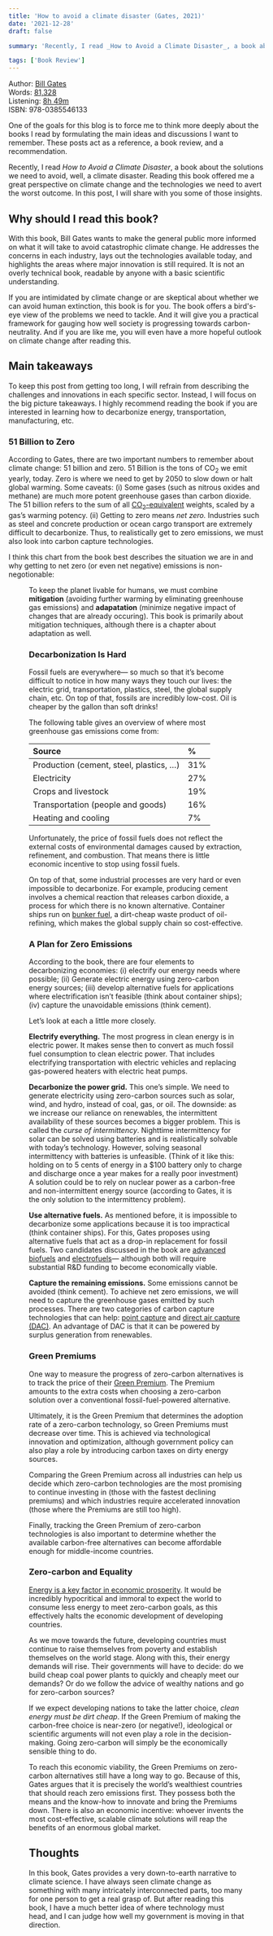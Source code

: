 ```yaml
---
title: 'How to avoid a climate disaster (Gates, 2021)'
date: '2021-12-28'
draft: false

summary: 'Recently, I read _How to Avoid a Climate Disaster_, a book about the solutions we need to avoid, well, a climate disaster. Reading this book offered me a great perspective on climate change and the technologies we need to avert the worst outcome. In this post, I will share with you some of those insights.'

tags: ['Book Review']
---
```


Author: [Bill Gates](https://www.gatesnotes.com/)<br>
Words: [81,328](https://howlongtoread.com/books/9032262/How-to-Avoid-a-Climate-Disaster-The-Solutions-We-Have)<br>
Listening: [8h 49m](https://howlongtoread.com/books/9032262/How-to-Avoid-a-Climate-Disaster-The-Solutions-We-Have)<br>
ISBN: 978-0385546133

One of the goals for this blog is to force me to think more deeply about the books I read by formulating the main ideas and discussions I want to remember. These posts act as a reference, a book review, and a recommendation.

Recently, I read _How to Avoid a Climate Disaster_, a book about the solutions we need to avoid, well, a climate disaster. Reading this book offered me a great perspective on climate change and the technologies we need to avert the worst outcome. In this post, I will share with you some of those insights.

## Why should I read this book?

With this book, Bill Gates wants to make the general public more informed on what it will take to avoid catastrophic climate change. He addresses the concerns in each industry, lays out the technologies available today, and highlights the areas where major innovation is still required. It is not an overly technical book, readable by anyone with a basic scientific understanding.

If you are intimidated by climate change or are skeptical about whether we can avoid human extinction, this book is for you. The book offers a bird's-eye view of the problems we need to tackle. And it will give you a practical framework for gauging how well society is progressing towards carbon-neutrality. And if you are like me, you will even have a more hopeful outlook on climate change after reading this.

## Main takeaways

To keep this post from getting too long, I will refrain from describing the challenges and innovations in each specific sector. Instead, I will focus on the big picture takeaways. I highly recommend reading the book if you are interested in learning how to decarbonize energy, transportation, manufacturing, etc.

### 51 Billion to Zero

According to Gates, there are two important numbers to remember about climate change: 51 billion and zero. 51 Billion is the tons of CO<sub>2</sub> we emit yearly, today. Zero is where we need to get by 2050 to slow down or halt global warming. Some caveats: (i) Some gases (such as nitrous oxides and methane) are much more potent greenhouse gases than carbon dioxide. The 51 billion refers to the sum of all [CO<sub>2</sub>-equivalent](https://climatechangeconnection.org/emissions/co2-equivalents/) weights, scaled by a gas’s warming potency. (ii) Getting to zero means _net zero._ Industries such as steel and concrete production or ocean cargo transport are extremely difficult to decarbonize. Thus, to realistically get to zero emissions, we must also look into carbon capture technologies.

I think this chart from the book best describes the situation we are in and why getting to net zero (or even net negative) emissions is non-negotionable:

<script context="module">
	import Figure from "$lib/components/components/Figure.svelte"
</script>

<Figure 
	attr="Copyright © 2021 by Bill Gates"
	src="/media/posts/gates2021-three-lines.png" 
	title="Impact of carbon emission reduction on global warming"
	width="720"
/>

To keep the planet livable for humans, we must combine **mitigation** (avoiding further warming by eliminating greenhouse gas emissions) and **adapatation** (minimize negative impact of changes that are already occuring). This book is primarily about mitigation techniques, although there is a chapter about adaptation as well.

### Decarbonization Is Hard

Fossil fuels are everywhere— so much so that it’s become difficult to notice in how many ways they touch our lives: the electric grid, transportation, plastics, steel, the global supply chain, etc. On top of that, fossils are incredibly low-cost. Oil is cheaper by the gallon than soft drinks!

The following table gives an overview of where most greenhouse gas emissions come from:

| Source                                  | %   |
| :-------------------------------------- | :-- |
| Production (cement, steel, plastics, …) | 31% |
| Electricity                             | 27% |
| Crops and livestock                     | 19% |
| Transportation (people and goods)       | 16% |
| Heating and cooling                     | 7%  |

Unfortunately, the price of fossil fuels does not reflect the external costs of environmental damages caused by extraction, refinement, and combustion. That means there is little economic incentive to stop using fossil fuels.

On top of that, some industrial processes are very hard or even impossible to decarbonize. For example, producing cement involves a chemical reaction that releases carbon dioxide, a process for which there is no known alternative. Container ships run on [bunker fuel](https://en.wikipedia.org/wiki/Fuel_oil), a dirt-cheap waste product of oil-refining, which makes the global supply chain so cost-effective.

### A Plan for Zero Emissions

According to the book, there are four elements to decarbonizing economies: (i) electrify our energy needs where possible; (ii) Generate electric energy using zero-carbon energy sources; (iii) develop alternative fuels for applications where electrification isn’t feasible (think about container ships); (iv) capture the unavoidable emissions (think cement).

Let’s look at each a little more closely.

**Electrify everything.** The most progress in clean energy is in electric power. It makes sense then to convert as much fossil fuel consumption to clean electric power. That includes electrifying transportation with electric vehicles and replacing gas-powered heaters with electric heat pumps.

**Decarbonize the power grid.** This one’s simple. We need to generate electricity using zero-carbon sources such as solar, wind, and hydro, instead of coal, gas, or oil. The downside: as we increase our reliance on renewables, the intermittent availability of these sources becomes a bigger problem. This is called the _curse of intermittency_. Nighttime intermittency for solar can be solved using batteries and is realistically solvable with today’s technology. However, solving seasonal intermittency with batteries is unfeasible. (Think of it like this: holding on to 5 cents of energy in a $100 battery only to charge and discharge once a year makes for a really poor investment) A solution could be to rely on nuclear power as a carbon-free and non-intermittent energy source (according to Gates, it is the only solution to the intermittency problem).

**Use alternative fuels.** As mentioned before, it is impossible to decarbonize some applications because it is too impractical (think container ships). For this, Gates proposes using alternative fuels that act as a drop-in replacement for fossil fuels. Two candidates discussed in the book are [advanced biofuels](https://en.wikipedia.org/wiki/Second-generation_biofuels) and [electrofuels](https://en.wikipedia.org/wiki/Electrofuel)— although both will require substantial R&D funding to become economically viable.

**Capture the remaining emissions.** Some emissions cannot be avoided (think cement). To achieve net zero emissions, we will need to capture the greenhouse gases emitted by such processes. There are two categories of carbon capture technologies that can help: [point capture](https://en.wikipedia.org/wiki/Carbon_capture_and_storage) and [direct air capture (DAC)](https://en.wikipedia.org/wiki/Direct_air_capture). An advantage of DAC is that it can be powered by surplus generation from renewables.

### Green Premiums

One way to measure the progress of zero-carbon alternatives is to track the price of their [Green Premium](https://www.breakthroughenergy.org/our-challenge/the-green-premium). The Premium amounts to the extra costs when choosing a zero-carbon solution over a conventional fossil-fuel-powered alternative.

Ultimately, it is the Green Premium that determines the adoption rate of a zero-carbon technology, so Green Premiums must decrease over time. This is achieved via technological innovation and optimization, although government policy can also play a role by introducing carbon taxes on dirty energy sources.

Comparing the Green Premium across all industries can help us decide which zero-carbon technologies are the most promising to continue investing in (those with the fastest declining premiums) and which industries require accelerated innovation (those where the Premiums are still too high).

Finally, tracking the Green Premium of zero-carbon technologies is also important to determine whether the available carbon-free alternatives can become affordable enough for middle-income countries.

### Zero-carbon and Equality

[Energy is a key factor in economic prosperity](https://youtu.be/dcIQdlud88c). It would be incredibly hypocritical and immoral to expect the world to consume less energy to meet zero-carbon goals, as this effectively halts the economic development of developing countries.

As we move towards the future, developing countries must continue to raise themselves from poverty and establish themselves on the world stage. Along with this, their energy demands will rise. Their governments will have to decide: do we build cheap coal power plants to quickly and cheaply meet our demands? Or do we follow the advice of wealthy nations and go for zero-carbon sources?

If we expect developing nations to take the latter choice, _clean energy must be dirt cheap_. If the Green Premium of making the carbon-free choice is near-zero (or negative!), ideological or scientific arguments will not even play a role in the decision-making. Going zero-carbon will simply be the economically sensible thing to do.

To reach this economic viability, the Green Premiums on zero-carbon alternatives still have a long way to go. Because of this, Gates argues that it is precisely the world’s wealthiest countries that should reach zero emissions first. They possess both the means and the know-how to innovate and bring the Premiums down. There is also an economic incentive: whoever invents the most cost-effective, scalable climate solutions will reap the benefits of an enormous global market.

## Thoughts

In this book, Gates provides a very down-to-earth narrative to climate science. I have always seen climate change as something with many intricately interconnected parts, too many for one person to get a real grasp of. But after reading this book, I have a much better idea of where technology must head, and I can judge how well my government is moving in that direction.
